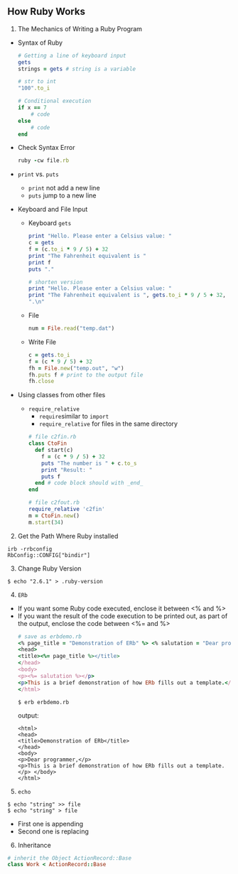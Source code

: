 ## How Ruby Works

1. The Mechanics of Writing a Ruby Program
  - Syntax of Ruby
    ```ruby
    # Getting a line of keyboard input
    gets
    strings = gets # string is a variable
    
    # str to int
    "100".to_i
    
    # Conditional execution
    if x == 7
        # code
    else
        # code
    end
    ```
    
  - Check Syntax Error
    ```ruby
    ruby -cw file.rb
    ```
    
  - `print` vs. `puts`
    *  `print` not add a new line
    * `puts` jump to a new line
    
  - Keyboard and File Input
    * Keyboard
      `gets`

      ```ruby
      print "Hello. Please enter a Celsius value: " 
      c = gets
      f = (c.to_i * 9 / 5) + 32
      print "The Fahrenheit equivalent is "
      print f
      puts "."

      # shorten version
      print "Hello. Please enter a Celsius value: "
      print "The Fahrenheit equivalent is ", gets.to_i * 9 / 5 + 32, 
      ".\n"
      ```
      
    * File
      ```ruby
      num = File.read("temp.dat")
      ```
    * Write File
      ```ruby
      c = gets.to_i
      f = (c * 9 / 5) + 32
      fh = File.new("temp.out", "w")
      fh.puts f # print to the output file
      fh.close
      ```
 
  - Using classes from other files
    * `require_relative`
      * `require`similar to  `import`
      * `require_relative` for files in the same directory
      ```ruby
      # file c2fin.rb
      class CtoFin
        def start(c)
          f = (c * 9 / 5) + 32
          puts "The number is " + c.to_s 
          print "Result: "
          puts f
        end # code block should with _end_
      end

      # file c2fout.rb
      require_relative 'c2fin'
      m = CtoFin.new()
      m.start(34)
      ```

2. Get the Path Where Ruby installed
  ```shell
  irb -rrbconfig
  RbConfig::CONFIG["bindir"]
  ```

3. Change Ruby Version
  ```shell
  $ echo "2.6.1" > .ruby-version
  ```

4. `ERb`
  - If you want some Ruby code executed, enclose it between <% and %>
  - If you want the result of the code execution to be printed out, as part of the output, enclose the code between <%= and %>
    ```ruby
    # save as erbdemo.rb
    <% page_title = "Demonstration of ERb" %> <% salutation = "Dear programmer," %> <html>
    <head>
    <title><%= page_title %></title>
    </head>
    <body>
    <p><%= salutation %></p>
    <p>This is a brief demonstration of how ERb fills out a template.</p> </body>
    </html>
    ```
    ```shell
    $ erb erbdemo.rb
    ```
    output:
    ```
    <html>
    <head>
    <title>Demonstration of ERb</title>
    </head>
    <body>
    <p>Dear programmer,</p>
    <p>This is a brief demonstration of how ERb fills out a template.</p> </body>
    </html>
    ```

5. `echo`
  ```shell
  $ echo "string" >> file
  $ echo "string" > file 
  ```
  * First one is appending
  * Second one is replacing

6. Inheritance
  ```ruby
  # inherit the Object ActionRecord::Base
  class Work < ActionRecord::Base
  ```
        
        
    
